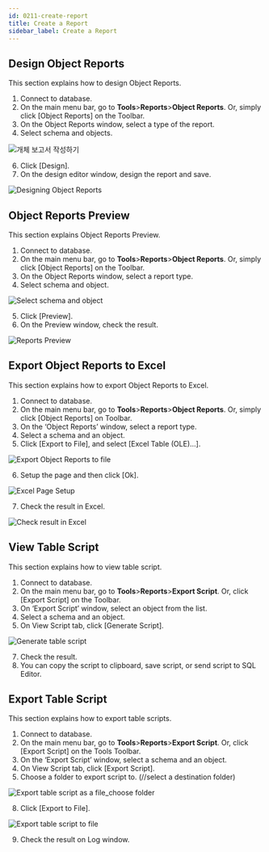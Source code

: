```yaml
---
id: 0211-create-report
title: Create a Report
sidebar_label: Create a Report
---
```



## Design Object Reports

This section explains how to design Object Reports.

1. Connect to database.
2. On the main menu bar, go to **Tools**>**Reports**>**Object Reports**. Or, simply click [Object Reports] on the Toolbar.
3. On the Object Reports window, select a type of the report.
5. Select schema and objects.

![개체 보고서 작성하기](https://s3.ap-northeast-2.amazonaws.com/sqlgate-manual-content/AAA342E7FDEF271CC30374351570BC90.jpg)

6. Click [Design].
7. On the design editor window, design the report and save.

![Designing Object Reports](https://s3.ap-northeast-2.amazonaws.com/sqlgate-manual-content/8E458D15D5F9334B975BC5C6B7E4AD80.jpg)


## Object Reports Preview

This section explains Object Reports Preview.

1. Connect to database.
2. On the main menu bar, go to **Tools**>**Reports**>**Object Reports**. Or, simply click [Object Reports] on the Toolbar.
3. On the Object Reports window, select a report type.
4. Select schema and object.

![Select schema and object](https://s3.ap-northeast-2.amazonaws.com/sqlgate-manual-content/AAA342E7FDEF271CC30374351570BC90.jpg)

5. Click [Preview].
6. On the Preview window, check the result.

![Reports Preview](https://s3.ap-northeast-2.amazonaws.com/sqlgate-manual-content/C6C0E51845C88BB3AEFE9E9994138FC5.jpg)


## Export Object Reports to Excel

This section explains how to export Object Reports to Excel.

1. Connect to database.
2. On the main menu bar, go to **Tools**>**Reports**>**Object Reports**. Or, simply click [Object Reports] on Toolbar.
3. On the ‘Object Reports’ window, select a report type.
4. Select a schema and an object.
5. Click [Export to File], and select [Excel Table (OLE)…].

![Export Object Reports to file](https://s3.ap-northeast-2.amazonaws.com/sqlgate-manual-content/F796BAE2BBB62829415ED59D61961240.jpg)

6. Setup the page and then click [Ok].

![Excel Page Setup](https://s3.ap-northeast-2.amazonaws.com/sqlgate-manual-content/2265470401A40652C2C821A3764F5906.jpg)

7. Check the result in Excel.

![Check result in Excel](https://s3.ap-northeast-2.amazonaws.com/sqlgate-manual-content/410B6A5659AE6F91369D37C31A1CDBD3.jpg)



## View Table Script

This section explains how to view table script.

1. Connect to database.
2. On the main menu bar, go to **Tools**>**Reports**>**Export Script**. Or, click [Export Script] on the Toolbar. 
3. On ‘Export Script’ window, select an object from the list.
5. Select a schema and an object.
6. On View Script tab, click [Generate Script].

![Generate table script](https://s3.ap-northeast-2.amazonaws.com/sqlgate-manual-content/904B6FA1858E0DF00A9AA5A91ABF0482.jpg)

7. Check the result.
8. You can copy the script to clipboard, save script, or send script to SQL Editor.


## Export Table Script

This section explains how to export table scripts.

1. Connect to database.
2. On the main menu bar, go to **Tools**>**Reports**>**Export Script**. Or, click [Export Script] on the Tools Toolbar.
4. On the ‘Export Script’ window, select a schema and an object.
5. On View Script tab, click [Export Script].
7. Choose a folder to export script to. (//select a destination folder)

![Export table script as a file_choose folder](https://s3.ap-northeast-2.amazonaws.com/sqlgate-manual-content/2DB9776EF0ACF4E8385434B201DF6879.jpg)

8. Click [Export to File].

![Export table script to file](https://s3.ap-northeast-2.amazonaws.com/sqlgate-manual-content/D0925A34A232C368D7A2F9143C7EDCF0.jpg)

9. Check the result on Log window.